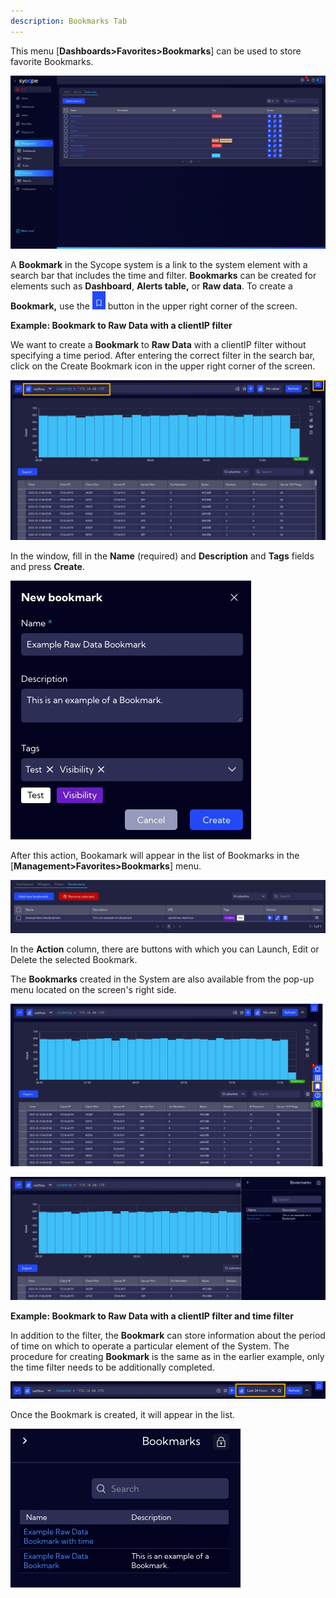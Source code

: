```yaml
---
description: Bookmarks Tab
---
```


This menu [**Dashboards>Favorites>Bookmarks**] can be used to store favorite Bookmarks.

![image-20230913122431306](assets_03-Bookmarks/image-20230913122431306.png)

A **Bookmark** in the Sycope system is a link to the system element with a search bar that includes the time and filter. **Bookmarks** can be created for elements such as **Dashboard**, **Alerts table,** or **Raw data**. To create a **Bookmark,** use the  ![image-20230131113708744](assets_03-Bookmarks/image-20230131113708744.png) button in the upper right corner of the screen.



**Example: Bookmark to Raw Data with a clientIP filter**

We want to create a **Bookmark** to **Raw Data** with a clientIP filter without specifying a time period. After entering the correct filter in the search bar, click on the Create Bookmark icon in the upper right corner of the screen.

![image-20230131104923716](assets_03-Bookmarks/image-20230131104923716.png)

In the window, fill in the **Name** (required) and **Description** and **Tags** fields and press **Create**.

![image-20230131105722087](assets_03-Bookmarks/image-20230131105722087.png)

After this action, Bookamark will appear in the list of Bookmarks in the [**Management>Favorites>Bookmarks**] menu.

![image-20230131110625732](assets_03-Bookmarks/image-20230131110625732.png)

In the **Action** column, there are buttons with which you can Launch, Edit or Delete the selected Bookmark.

The **Bookmarks** created in the System are also available from the pop-up menu located on the screen's right side.

![image-20230131111346638](assets_03-Bookmarks/image-20230131111346638.png)



![image-20230131111419692](assets_03-Bookmarks/image-20230131111419692.png)



**Example: Bookmark to Raw Data with a clientIP filter and time filter**

In addition to the filter, the **Bookmark** can store information about the period of time on which to operate a particular element of the System.  The procedure for creating **Bookmark** is the same as in the earlier example, only the time filter needs to be additionally completed.

![image-20230131111947895](assets_03-Bookmarks/image-20230131111947895.png)

Once the Bookmark is created, it will appear in the list.

![image-20230131112517627](assets_03-Bookmarks/image-20230131112517627.png)




